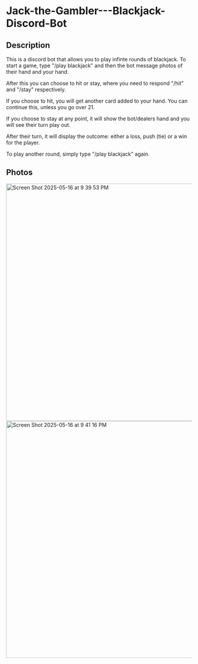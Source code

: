 # Jack-the-Gambler---Blackjack-Discord-Bot
<h2>Description</h2>
This is a discord bot that allows you to play infinte rounds of blackjack. To start a game, type "/play blackjack" and then the bot message photos of their hand and your hand. 

After this you can choose to hit or stay, where you need to respond "/hit" and "/stay" respectively. 

If you choose to hit, you will get another card added to your hand. You can continue this, unless you go over 21.

If you choose to stay at any point, it will show the bot/dealers hand and you will see their turn play out.

After their turn, it will display the outcome: either a loss, push (tie) or a win for the player. 

To play another round, simply type "/play blackjack" again.


<h2>Photos</h2>
<img width="644" alt="Screen Shot 2025-05-16 at 9 39 53 PM" src="https://github.com/user-attachments/assets/0fcab8a9-5eaf-48be-84f5-86fae2ae218b" />


<img width="643" alt="Screen Shot 2025-05-16 at 9 41 16 PM" src="https://github.com/user-attachments/assets/92d092af-543f-4067-baf3-43632dd27084" />
